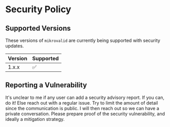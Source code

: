 # Security Policy

## Supported Versions

These versions of `mikrovalid` are currently being supported with security updates.

| Version | Supported          |
| ------- | ------------------ |
| 1.x.x   | :white_check_mark: |

## Reporting a Vulnerability

It's unclear to me if any user can add a security advisory report. If you can, do it! Else reach out with a regular issue. Try to limit the amount of detail since the communication is public. I will then reach out so we can have a private conversation. Please prepare proof of the security vulnerability, and ideally a mitigation strategy.
